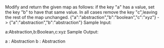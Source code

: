 Modify and return the given map as follows: if the key "a" has a value, set the key "b" to have that same value. In all cases remove the key "c",leaving the rest of the map unchanged.
{"a":"abstraction","b":"boolean","c":"xyz"} -> {"a":"abstraction","b":"abstraction"}
Sample Input:

a:Abstraction,b:Boolean,c:xyz
Sample Output:

a : Abstraction
b : Abstraction